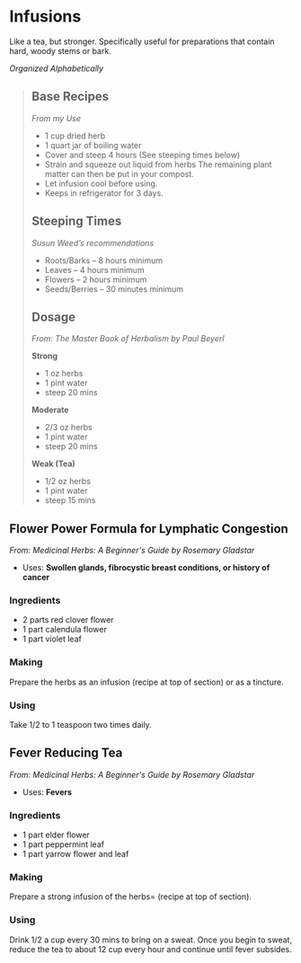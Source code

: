 # Infusions
Like a tea, but stronger. Specifically useful for preparations that contain hard, woody stems or bark.

_Organized Alphabetically_

> ## Base Recipes
>_From my Use_
>- 1 cup dried herb
>- 1 quart jar of boiling water
>- Cover and steep 4 hours (See steeping times below)
>- Strain and squeeze out liquid from herbs  The remaining plant matter can then be put in your compost.
>- Let infusion cool before using.
>- Keeps in refrigerator for 3 days.
>
>## Steeping Times
>_Susun Weed’s recommendations_
>- Roots/Barks – 8 hours minimum
>- Leaves – 4 hours minimum
>- Flowers – 2 hours minimum
>- Seeds/Berries – 30 minutes minimum
>
>## Dosage
> _From: The Master Book of Herbalism by Paul Beyerl_
>
> **Strong**
> - 1 oz herbs
> - 1 pint water
> - steep 20 mins
>
> **Moderate**
> - 2/3 oz herbs
> - 1 pint water
> - steep 20 mins
>
> **Weak (Tea)**
> - 1/2 oz herbs
> - 1 pint water
> - steep 15 mins


## Flower Power Formula for Lymphatic Congestion
_From: Medicinal Herbs: A Beginner's Guide by Rosemary Gladstar_
- Uses: **Swollen glands, fibrocystic breast conditions, or history of cancer**

### Ingredients
- 2 parts red clover flower
- 1 part calendula flower
- 1 part violet leaf

### Making
Prepare the herbs as an infusion (recipe at top of section) or as a tincture.


### Using
Take 1/2 to 1 teaspoon two times daily.


## Fever Reducing Tea
_From: Medicinal Herbs: A Beginner's Guide by Rosemary Gladstar_
- Uses: **Fevers**

### Ingredients
- 1 part elder flower
- 1 part peppermint leaf
- 1 part yarrow flower and leaf

### Making
Prepare a strong infusion of the herbs= (recipe at top of section).


### Using
Drink 1/2 a cup every 30 mins to bring on a sweat. Once you begin to sweat, reduce the tea to about 12 cup every hour and continue until fever subsides.

